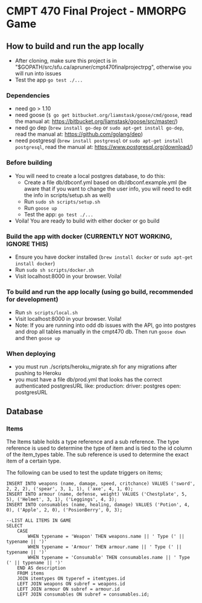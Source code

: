 # CMPT 470 Final Project - MMORPG Game

## How to build and run the app locally

- After cloning, make sure this project is in "$GOPATH/src/sfu.ca/apruner/cmpt470finalprojectrpg", otherwise you will run into issues
- Test the app `go test ./...`

### Dependencies
- need go > 1.10
- need goose (`$ go get bitbucket.org/liamstask/goose/cmd/goose`, read the manual at: <https://bitbucket.org/liamstask/goose/src/master/>)
- need go dep (`brew install go-dep` or `sudo apt-get install go-dep`, read the manual at: <https://github.com/golang/dep>)
- need postgresql (`brew install postgresql` or `sudo apt-get install postgresql`, read the manual at: <https://www.postgresql.org/download/>)

### Before building
- You will need to create a local postgres database, to do this:
  - Create a file db/dbconf.yml based on db/dbconf.example.yml (be aware that if you want to change the user info, you will need to edit the info in scripts/setup.sh as well)
  - Run `sudo sh scripts/setup.sh`
  - Run `goose up`
  - Test the app: `go test ./...`
- Voila! You are ready to build with either docker or go build

### Build the app with docker (CURRENTLY NOT WORKING, IGNORE THIS)
- Ensure you have docker installed (`brew install docker` or `sudo apt-get install docker`)
- Run `sudo sh scripts/docker.sh`
- Visit localhost:8000 in your browser. Voila!

### To build and run the app locally (using go build, recommended for development)
- Run `sh scripts/local.sh`
- Visit localhost:8000 in your browser. Voila!
- Note: If you are running into odd db issues with the API, go into postgres and drop all tables manually in the cmpt470 db. Then run `goose down` and then `goose up`

### When deploying
- you must run ./scripts/heroku_migrate.sh for any migrations after pushing to Heroku
- you must have a file db/prod.yml that looks has the correct authenticated postgresURL like:
    production:
        driver: postgres
        open: postgresURL
        
## Database

### Items

The Items table holds a type reference and a sub reference. The type reference is used to determine the type of item 
and is tied to the id column of the item_types table. The sub reference is used to determine the exact item of a 
certain type.

The following can be used to test the update triggers on items;
```postgresql
INSERT INTO weapons (name, damage, speed, critchance) VALUES ('sword', 2, 2, 2), ('spear', 3, 1, 1), ('axe', 4, 1, 0);
INSERT INTO armour (name, defense, weight) VALUES ('Chestplate', 5, 5), ('Helmet', 3, 1), ('Leggings', 4, 3);
INSERT INTO consumables (name, healing, damage) VALUES ('Potion', 4, 0), ('Apple', 2, 0), ('PosionBerry', 0, 3);

--LIST ALL ITEMS IN GAME
SELECT 
    CASE 
        WHEN typename = 'Weapon' THEN weapons.name || ' Type (' || typename || ')'
        WHEN typename = 'Armour' THEN armour.name || ' Type (' || typename || ')'
        WHEN typename = 'Consumable' THEN consumables.name || ' Type (' || typename || ')'
    END AS description
    FROM items
    JOIN itemtypes ON typeref = itemtypes.id
    LEFT JOIN weapons ON subref = weapons.id
    LEFT JOIN armour ON subref = armour.id
    LEFT JOIN consumables ON subref = consumables.id;
```